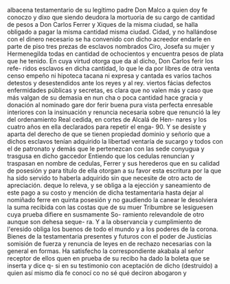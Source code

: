 albacena testamentario de su legítimo padre Don Malco a quien doy fe conoczo y dixo que siendo deudora la mortuoria de su cargo de cantidad de pesos a Don Carlos Ferrer y Xiques de la misma ciudad, se halla obligado a pagar la misma cantidad misma ciudad.
Cidad,
y no hallándose con el dinero necesario se ha convenido con
dicho acreedor endarle en parte de piso tres prezas de esclavos
nombrados Ciro, Josefa su mujer y Hermenegilda todas en
cantidad de ochocientos y encuentra pesos de plata que he tenido.
En cuya virtud otorga que da al dicho, Don Carlos ferir los refe- ridos esclavos en dicha cantidad, lo que le da por libres de otra venta censo empeño ni hipoteca tacana ni expresa y cantada es varios tachos detestos y desestendidos ante los reyes y al rey.
viertos fácias defectos enfermidades públicas y secretas,
es
clara que no valen más y caso que más valgan de su demasia en
nun
cha o poca cantidad hace gracia y donación al nominado gare
dor ferir buena pura vista perfecta enresable interiores
con la insinuación y renuncia necesaria sobre que renunció la ley del ordenamiento Real cedida, en cortes de Alcalá de Hen- nares y los cuatro años en ella declarados para repetir el enga-
90. Y se desiste y aparta del derecho de que se tienen propiedad dominio y señorío que a dichos esclavos tenían adquirido la libertad ventaría de sucargo y todos con el de patronato y demás que le pertenezcan con las sede conyugua y trasgusa en dicho gaccedor
Entiendo que los cedulas renuncian y traspasan en nombre de cedulas, Ferrer y sus herederos que en su calidad de posesión y para título de ella otorgan a su favor esta escritura por la que ha sido servido to haberla adquirido sin que necesite de otro acto de apreciación.
deque lo releva, y se obliga a la ejección y saneamiento de este pago a su costo y mención de dicha testamentaria hasta dejar al nomiñado ferre en quinta posesión y no gaudiendo la canear le desolviera la suma recibida con las costas que de su muer
Tribumbre se lesiguesen cuya prueba difiere en susmamente So- ramiento relevandole de otro aunque son dehesa seque- ra. Y a la observancia y cumplimiento de l'eresido obliga los buenos de todo el mundo y a los poderes de la corona.
Bienes de la testamentaria presentes y futuros con el poder de Justicias somisión de fuerza y renuncia de leyes en de rechazo necesarias con la general en formas. Ha satisfecho la correspondiente akabala al señor receptor de ellos quen en
prueba de su recibo ha dado la boleta que se inserta y dice q- si en su testimonio con aceptación de dicho (destruido)
a quien así mismo día fe conocí co no sé qué deciron abogaron y